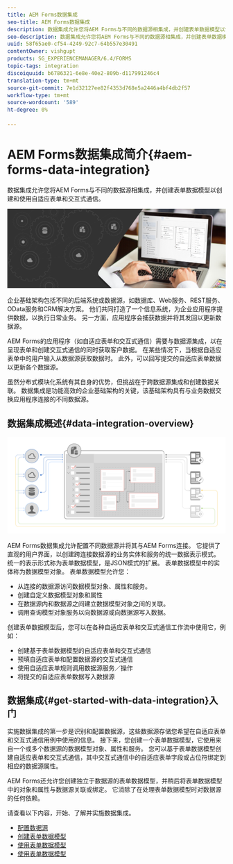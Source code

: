 ```yaml
---
title: AEM Forms数据集成
seo-title: AEM Forms数据集成
description: 数据集成允许您将AEM Forms与不同的数据源相集成，并创建表单数据模型以创建和使用自适应表单和交互式通信。
seo-description: 数据集成允许您将AEM Forms与不同的数据源相集成，并创建表单数据模型以创建和使用自适应表单和交互式通信。
uuid: 58f65ae0-cf54-4249-92c7-64b557e30491
contentOwner: vishgupt
products: SG_EXPERIENCEMANAGER/6.4/FORMS
topic-tags: integration
discoiquuid: b6786321-6e8e-40e2-809b-d117991246c4
translation-type: tm+mt
source-git-commit: 7e1d32127ee82f4353d768e5a2446a4bf4db2f57
workflow-type: tm+mt
source-wordcount: '589'
ht-degree: 0%

---
```



# AEM Forms数据集成简介{#aem-forms-data-integration}

数据集成允许您将AEM Forms与不同的数据源相集成，并创建表单数据模型以创建和使用自适应表单和交互式通信。

![](do-not-localize/data-integeration.png)

企业基础架构包括不同的后端系统或数据源，如数据库、Web服务、REST服务、OData服务和CRM解决方案。 他们共同打造了一个信息系统，为企业应用程序提供数据，以执行日常业务。 另一方面，应用程序会捕获数据并将其发回以更新数据源。

AEM Forms的应用程序（如自适应表单和交互式通信）需要与数据源集成，以在呈现表单和创建交互式通信的同时获取客户数据。 在某些情况下，当根据自适应表单中的用户输入从数据源获取数据时。 此外，可以回写提交的自适应表单数据以更新各个数据源。

虽然分布式模块化系统有其自身的优势，但挑战在于跨数据源集成和创建数据关联。 数据集成是功能高效的企业基础架构的关键，该基础架构具有与业务数据交换应用程序连接的不同数据源。

## 数据集成概述{#data-integration-overview}

![aem-forms-data-integration](assets/aem-forms-data-integeration.png)

AEM Forms数据集成允许配置不同数据源并将其与AEM Forms连接。 它提供了直观的用户界面，以创建跨连接数据源的业务实体和服务的统一数据表示模式。 统一的表示形式称为表单数据模型，是JSON模式的扩展。 表单数据模型中的实体称为数据模型对象。 表单数据模型允许您：

* 从连接的数据源访问数据模型对象、属性和服务。
* 创建自定义数据模型对象和属性
* 在数据源内和数据源之间建立数据模型对象之间的关联。
* 调用查询模型对象服务以向数据源或向数据源写入数据。

创建表单数据模型后，您可以在各种自适应表单和交互式通信工作流中使用它，例如：

* 创建基于表单数据模型的自适应表单和交互式通信
* 预填自适应表单和配置数据源的交互式通信
* 使用自适应表单规则调用数据源服务／操作
* 将提交的自适应表单数据写入数据源

## 数据集成{#get-started-with-data-integration}入门

实施数据集成的第一步是识别和配置数据源，这些数据源存储您希望在自适应表单和交互式通信用例中使用的信息。 接下来，您创建一个表单数据模型，它使用来自一个或多个数据源的数据模型对象、属性和服务。 您可以基于表单数据模型创建自适应表单和交互式通信，其中交互式通信中的自适应表单字段或占位符绑定到相应的数据源属性。

AEM Forms还允许您创建独立于数据源的表单数据模型，并稍后将表单数据模型中的对象和属性与数据源关联或绑定。 它消除了在处理表单数据模型时对数据源的任何依赖。

请查看以下内容，开始、了解并实施数据集成。

* [配置数据源](/help/forms/using/configure-data-sources.md)
* [创建表单数据模型](/help/forms/using/create-form-data-models.md)
* [使用表单数据模型](/help/forms/using/work-with-form-data-model.md)
* [使用表单数据模型](/help/forms/using/using-form-data-model.md)

